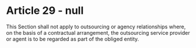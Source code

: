 # Article 29 - null


This Section shall not apply to outsourcing or agency relationships where, on the basis of a contractual arrangement, the outsourcing service provider or agent is to be regarded as part of the obliged entity.
